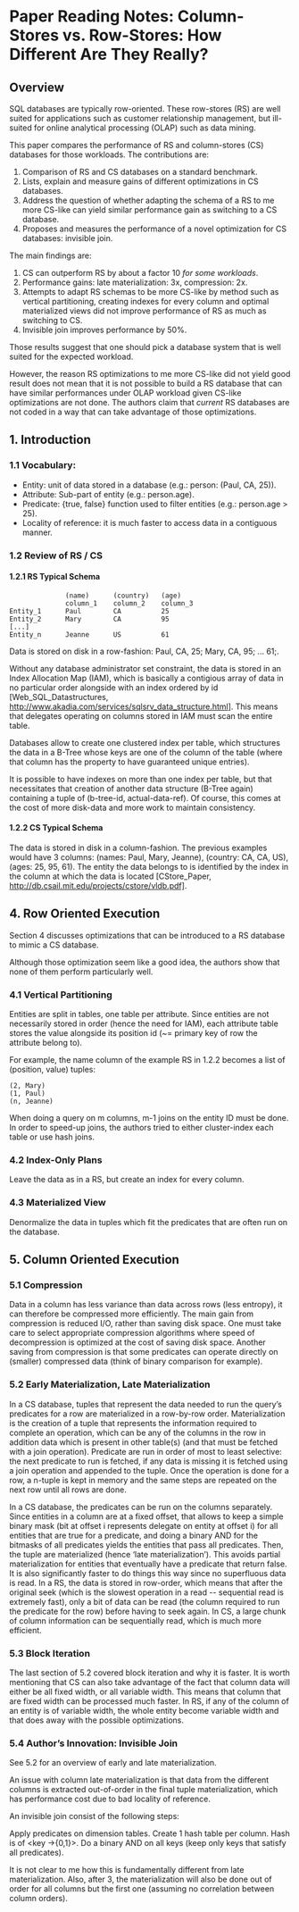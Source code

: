 # Paper Reading Notes: Column-Stores vs. Row-Stores: How Different Are They Really?

## Overview

SQL databases are typically row-oriented. These row-stores (RS) are well suited for applications such as customer relationship management, but ill-suited for online analytical processing (OLAP) such as data mining.

This paper compares the performance of RS and column-stores (CS) databases for those workloads. The contributions are:

1. Comparison of RS and CS databases on a standard benchmark.
2. Lists, explain and measure gains of different optimizations in CS databases.
3. Address the question of whether adapting the schema of a RS to me more CS-like can yield similar performance gain as switching to a CS database.
4. Proposes and measures the performance of a novel optimization for CS databases: invisible join.

The main findings are:

1. CS can outperform RS by about a factor 10 _for some workloads_. 
2. Performance gains: late materialization: 3x, compression: 2x.
3. Attempts to adapt RS schemas to be more CS-like by method such as vertical partitioning, creating indexes for every column and optimal materialized views did not improve performance of RS as much as switching to CS.
4. Invisible join improves performance by 50%.

Those results suggest that one should pick a database system that is well suited for the expected workload.

However, the reason RS optimizations to me more CS-like did not yield good result does not mean that it is not possible to build a RS database that can have similar performances under OLAP workload given CS-like optimizations are not done. The authors claim that _current_ RS databases are not coded in a way that can take advantage of those optimizations.

## 1. Introduction

### 1.1 Vocabulary:

- Entity: unit of data stored in a database (e.g.: person: (Paul, CA, 25)).
- Attribute: Sub-part of entity (e.g.: person.age).
- Predicate: {true, false} function used to filter entities (e.g.: person.age > 25).
- Locality of reference: it is much faster to access data in a contiguous manner.

### 1.2 Review of RS / CS

#### 1.2.1 RS Typical Schema

                  (name)      (country)   (age)
                  column_1    column_2    column_3
    Entity_1      Paul        CA          25
    Entity_2      Mary        CA          95
    [...] 
    Entity_n      Jeanne      US          61

Data is stored on disk in a row-fashion: Paul, CA, 25; Mary, CA, 95; ... 61;.

Without any database administrator set constraint, the data is stored in an Index Allocation Map (IAM), which is basically a contigious array of data in no particular order alongside with an index ordered by id [Web_SQL_Datastructures, http://www.akadia.com/services/sqlsrv_data_structure.html]. This means that delegates operating on columns stored in IAM must scan the entire table.

Databases allow to create one clustered index per table, which structures the data in a B-Tree whose keys are one of the column of the table (where that column has the property to have guaranteed unique entries).

It is possible to have indexes on more than one index per table, but that necessitates that creation of another data structure (B-Tree again) containing a tuple of (b-tree-id, actual-data-ref). Of course, this comes at the cost of more disk-data and more work to maintain consistency.

#### 1.2.2 CS Typical Schema

The data is stored in disk in a column-fashion. The previous examples would have 3 columns: (names: Paul, Mary, Jeanne), (country: CA, CA, US), (ages: 25, 95, 61). The entity the data belongs to is identified by the index in the column at which the data is located [CStore_Paper, http://db.csail.mit.edu/projects/cstore/vldb.pdf].

## 4. Row Oriented Execution

Section 4 discusses optimizations that can be introduced to a RS database to mimic a CS database.

Although those optimization seem like a good idea, the authors show that none of them perform particularly well.

### 4.1 Vertical Partitioning

Entities are split in tables, one table per attribute. Since entities are not necessarily stored in order (hence the need for IAM), each attribute table stores the value alongside its position id (~= primary key of row the attribute belong to).

For example, the name column of the example RS in 1.2.2 becomes a list of (position, value) tuples:

    (2, Mary)
    (1, Paul)
    (n, Jeanne)

When doing a query on m columns, m-1 joins on the entity ID must be done. In order to speed-up joins, the authors tried to either cluster-index each table or use hash joins.

### 4.2 Index-Only Plans

Leave the data as in a RS, but create an index for every column.

### 4.3 Materialized View

Denormalize the data in tuples which fit the predicates that are often run on the database.

## 5. Column Oriented Execution

### 5.1 Compression

Data in a column has less variance than data across rows (less entropy), it can therefore be compressed more efficiently. The main gain from compression is reduced I/O, rather than saving disk space. One must take care to select appropriate compression algorithms where speed of decompression is optimized at the cost of saving disk space. Another saving from compression is that some predicates can operate directly on (smaller) compressed data (think of binary comparison for example).

### 5.2 Early Materialization, Late Materialization

In a CS database, tuples that represent the data needed to run the query’s predicates for a row are materialized in a row-by-row order. Materialization is the creation of a tuple that represents the information required to complete an operation, which can be any of the columns in the row in addition data which is present in other table(s) (and that must be fetched with a join operation). Predicate are run in order of most to least selective: the next predicate to run is fetched, if any data is missing it is fetched using a join operation and appended to the tuple. Once the operation is done for a row, a n-tuple is kept in memory and the same steps are repeated on the next row until all rows are done.

In a CS database, the predicates can be run on the columns separately. Since entities in a column are at a fixed offset, that allows to keep a simple binary mask (bit at offset i represents delegate on entity at offset i) for all entities that are true for a predicate, and doing a binary AND for the bitmasks of all predicates yields the entities that pass all predicates. Then, the tuple are materialized (hence ‘late materialization’). This avoids partial materialization for entities that eventually have a predicate that return false. It is also significantly faster to do things this way since no superfluous data is read. In a RS, the data is stored in row-order, which means that after the original seek (which is the slowest operation in a read -- sequential read is extremely fast), only a bit of data can be read (the column required to run the predicate for the row) before having to seek again. In CS, a large chunk of column information can be sequentially read, which is much more efficient.

### 5.3 Block Iteration

The last section of 5.2 covered block iteration and why it is faster. It is worth mentioning that CS can also take advantage of the fact that column data will either be all fixed width, or all variable width. This means that column that are fixed width can be processed much faster. In RS, if any of the column of an entity is of variable width, the whole entity become variable width and that does away with the possible optimizations.

### 5.4 Author’s Innovation: Invisible Join

See 5.2 for an overview of early and late materialization.

An issue with column late materialization is that data from the different columns is extracted out-of-order in the final tuple materialization, which has performance cost due to bad locality of reference.

An invisible join consist of the following steps:

Apply predicates on dimension tables.
Create 1 hash table per column. Hash is of <key →{0,1}>.
Do a binary AND on all keys (keep only keys that satisfy all predicates).

It is not clear to me how this is fundamentally different from late materialization. Also, after 3, the materialization will also be done out of order for all columns but the first one (assuming no correlation between column orders).
